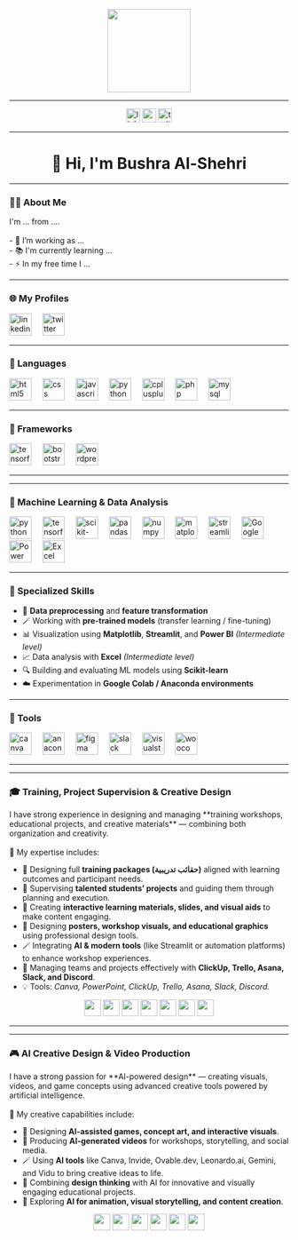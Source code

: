 <!-- 💫 GIF في الأعلى -->
<div align="center">
  <img height="150" src="https://media.giphy.com/media/M9gbBd9nbDrOTu1Mqx/giphy.gif" />
</div>

---

<!-- 🌐 روابط التواصل -->
<div align="center">
  <img src="https://img.shields.io/static/v1?message=LinkedIn&logo=linkedin&color=0077B5&logoColor=white&style=for-the-badge" height="25" alt="linkedin logo" />
  <img src="https://img.shields.io/static/v1?message=Youtube&logo=youtube&color=FF0000&logoColor=white&style=for-the-badge" height="25" alt="youtube logo" />
  <img src="https://img.shields.io/static/v1?message=Twitter&logo=twitter&color=1DA1F2&logoColor=white&style=for-the-badge" height="25" alt="twitter logo" />
</div>

---

<h1 align="center">👋 Hi, I'm Bushra Al-Shehri</h1>

---

### 👩‍💻 About Me

<p align="left">
I'm ... from ....<br><br>
- 🔭 I’m working as ...<br>
- 📚 I'm currently learning ...<br>
- ⚡ In my free time I ...
</p>

---

### 🌐 My Profiles

<div align="left">
  <img src="https://cdn.jsdelivr.net/gh/devicons/devicon/icons/linkedin/linkedin-original.svg" height="40" alt="linkedin logo" />
  <img width="12" />
  <img src="https://cdn.jsdelivr.net/gh/devicons/devicon/icons/twitter/twitter-original.svg" height="40" alt="twitter logo" />
</div>

---

### 💬 Languages

<div align="left">
  <img src="https://cdn.jsdelivr.net/gh/devicons/devicon/icons/html5/html5-original.svg" height="40" alt="html5 logo" />
  <img width="12" />
  <img src="https://cdn.jsdelivr.net/gh/devicons/devicon/icons/css3/css3-original.svg" height="40" alt="css logo" />
  <img width="12" />
  <img src="https://cdn.jsdelivr.net/gh/devicons/devicon/icons/javascript/javascript-original.svg" height="40" alt="javascript logo" />
  <img width="12" />
  <img src="https://cdn.jsdelivr.net/gh/devicons/devicon/icons/python/python-original.svg" height="40" alt="python logo" />
  <img width="12" />
  <img src="https://cdn.jsdelivr.net/gh/devicons/devicon/icons/cplusplus/cplusplus-original.svg" height="40" alt="cplusplus logo" />
  <img width="12" />
  <img src="https://cdn.jsdelivr.net/gh/devicons/devicon/icons/php/php-original.svg" height="40" alt="php logo" />
  <img width="12" />
  <img src="https://cdn.jsdelivr.net/gh/devicons/devicon/icons/mysql/mysql-original.svg" height="40" alt="mysql logo" />
</div>

---

### 🧱 Frameworks

<div align="left">
  <img src="https://cdn.jsdelivr.net/gh/devicons/devicon/icons/tensorflow/tensorflow-original.svg" height="40" alt="tensorflow logo" />
  <img width="12" />
  <img src="https://cdn.jsdelivr.net/gh/devicons/devicon/icons/bootstrap/bootstrap-original.svg" height="40" alt="bootstrap logo" />
  <img width="12" />
  <img src="https://cdn.jsdelivr.net/gh/devicons/devicon/icons/wordpress/wordpress-original.svg" height="40" alt="wordpress logo" />
</div>

---

---

### 🤖 Machine Learning & Data Analysis

<div align="left">
  <img src="https://cdn.jsdelivr.net/gh/devicons/devicon/icons/python/python-original.svg" height="40" alt="python logo" />
  <img width="12" />
  <img src="https://cdn.jsdelivr.net/gh/devicons/devicon/icons/tensorflow/tensorflow-original.svg" height="40" alt="tensorflow logo" />
  <img width="12" />
  <img src="https://img.shields.io/badge/scikit--learn-F7931E?logo=scikitlearn&logoColor=white&style=for-the-badge" height="40" alt="scikit-learn logo" />
  <img width="12" />
  <img src="https://img.shields.io/badge/pandas-150458?logo=pandas&logoColor=white&style=for-the-badge" height="40" alt="pandas logo" />
  <img width="12" />
  <img src="https://img.shields.io/badge/NumPy-013243?logo=numpy&logoColor=white&style=for-the-badge" height="40" alt="numpy logo" />
  <img width="12" />
  <img src="https://img.shields.io/badge/Matplotlib-11557c?logo=matplotlib&logoColor=white&style=for-the-badge" height="40" alt="matplotlib logo" />
  <img width="12" />
  <img src="https://img.shields.io/badge/Streamlit-FF4B4B?logo=streamlit&logoColor=white&style=for-the-badge" height="40" alt="streamlit logo" />
  <img width="12" />
  <img src="https://cdn.jsdelivr.net/npm/simple-icons@v10/icons/googlecolab.svg" height="40" alt="Google Colab" />
  <img width="12" />
  <img src="https://img.shields.io/badge/Power%20BI-F2C811?logo=Power%20BI&logoColor=black&style=for-the-badge" height="40" alt="Power BI logo" />
  <img width="12" />
  <img src="https://img.shields.io/badge/Excel-217346?logo=Microsoft%20Excel&logoColor=white&style=for-the-badge" height="40" alt="Excel logo" />
</div>

---

### 🧠 Specialized Skills

- 🧩 **Data preprocessing** and **feature transformation**  
- 🪄 Working with **pre-trained models** (transfer learning / fine-tuning)  
- 📊 Visualization using **Matplotlib**, **Streamlit**, and **Power BI** *(Intermediate level)*  
- 📈 Data analysis with **Excel** *(Intermediate level)*  
- 🔍 Building and evaluating ML models using **Scikit-learn**  
- ☁️ Experimentation in **Google Colab / Anaconda environments**


---

### 🧰 Tools

<div align="left">
  <img src="https://cdn.jsdelivr.net/gh/devicons/devicon/icons/canva/canva-original.svg" height="40" alt="canva logo" />
  <img width="12" />
  <img src="https://cdn.jsdelivr.net/gh/devicons/devicon/icons/anaconda/anaconda-original.svg" height="40" alt="anaconda logo" />
  <img width="12" />
  <img src="https://cdn.jsdelivr.net/gh/devicons/devicon/icons/figma/figma-original.svg" height="40" alt="figma logo" />
  <img width="12" />
  <img src="https://cdn.jsdelivr.net/gh/devicons/devicon/icons/slack/slack-original.svg" height="40" alt="slack logo" />
  <img width="12" />
  <img src="https://cdn.jsdelivr.net/gh/devicons/devicon/icons/visualstudio/visualstudio-plain.svg" height="40" alt="visualstudio logo" />
  <img width="12" />
  <img src="https://cdn.jsdelivr.net/gh/devicons/devicon/icons/woocommerce/woocommerce-original.svg" height="40" alt="woocommerce logo" />
</div>

---

---

### 🎓 Training, Project Supervision & Creative Design

<p align="left">
I have strong experience in designing and managing **training workshops, educational projects, and creative materials** — combining both organization and creativity.
<br><br>
🧾 My expertise includes:
</p>

- 🧠 Designing full **training packages (حقائب تدريبية)** aligned with learning outcomes and participant needs.  
- 🎯 Supervising **talented students’ projects** and guiding them through planning and execution.  
- 🧩 Creating **interactive learning materials, slides, and visual aids** to make content engaging.  
- 🎨 Designing **posters, workshop visuals, and educational graphics** using professional design tools.  
- 🪄 Integrating **AI & modern tools** (like Streamlit or automation platforms) to enhance workshop experiences.  
- 💬 Managing teams and projects effectively with **ClickUp, Trello, Asana, Slack, and Discord**.  
- 💡 Tools: *Canva, PowerPoint, ClickUp, Trello, Asana, Slack, Discord.*

<p align="center">
  <img src="https://img.shields.io/badge/Canva-00C4CC?logo=Canva&logoColor=white&style=for-the-badge" height="30" />
  <img src="https://img.shields.io/badge/PowerPoint-B7472A?logo=Microsoft%20PowerPoint&logoColor=white&style=for-the-badge" height="30" />
  <img src="https://img.shields.io/badge/ClickUp-7B68EE?logo=ClickUp&logoColor=white&style=for-the-badge" height="30" />
  <img src="https://img.shields.io/badge/Trello-0052CC?logo=Trello&logoColor=white&style=for-the-badge" height="30" />
  <img src="https://img.shields.io/badge/Asana-F06A6A?logo=Asana&logoColor=white&style=for-the-badge" height="30" />
  <img src="https://img.shields.io/badge/Slack-4A154B?logo=Slack&logoColor=white&style=for-the-badge" height="30" />
  <img src="https://img.shields.io/badge/Discord-5865F2?logo=Discord&logoColor=white&style=for-the-badge" height="30" />
</p>

---
---

### 🎮 AI Creative Design & Video Production

<p align="left">
I have a strong passion for **AI-powered design** — creating visuals, videos, and game concepts using advanced creative tools powered by artificial intelligence.
<br><br>
🎨 My creative capabilities include:
</p>

- 🧩 Designing **AI-assisted games, concept art, and interactive visuals**.  
- 🎥 Producing **AI-generated videos** for workshops, storytelling, and social media.  
- 🪄 Using **AI tools** like Canva, Invide, Ovable.dev, Leonardo.ai, Gemini, and Vidu to bring creative ideas to life.  
- 🧠 Combining **design thinking** with AI for innovative and visually engaging educational projects.  
- 🌟 Exploring **AI for animation, visual storytelling, and content creation**.

<p align="center">
  <img src="https://img.shields.io/badge/Canva-00C4CC?logo=Canva&logoColor=white&style=for-the-badge" height="30" />
  <img src="https://img.shields.io/badge/Invide-0078D7?logoColor=white&style=for-the-badge" height="30" />
  <img src="https://img.shields.io/badge/Ovable.dev-6E40C9?logoColor=white&style=for-the-badge" height="30" />
  <img src="https://img.shields.io/badge/Leonardo.ai-111111?logoColor=white&style=for-the-badge" height="30" />
  <img src="https://img.shields.io/badge/Gemini-4285F4?logo=Google&logoColor=white&style=for-the-badge" height="30" />
  <img src="https://img.shields.io/badge/Vidu.com-FF0050?logoColor=white&style=for-the-badge" height="30" />
</p>


